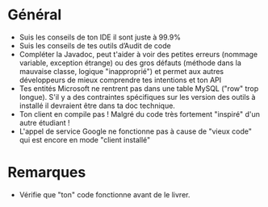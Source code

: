 # Général
- Suis les conseils de ton IDE il sont juste à 99.9%
- Suis les conseils de tes outils d’Audit de code
- Compléter la Javadoc, peut t'aider à voir des petites erreurs (nommage variable, exception étrange) ou des gros défauts (méthode dans la mauvaise classe, logique "inapproprié") et permet aux autres développeurs de mieux comprendre tes intentions et ton API
- Tes entités Microsoft ne rentrent pas dans une table MySQL ("row" trop longue). S'il y a des contraintes spécifiques sur les version des outils à installé il devraient être dans ta doc technique.
- Ton client en compile pas ! Malgré du code très fortement "inspiré" d'un autre étudiant !
- L'appel de service Google ne fonctionne pas à cause de "vieux code" qui est encore en mode "client installé"

# Remarques
- Vérifie que "ton" code fonctionne avant de le livrer.
